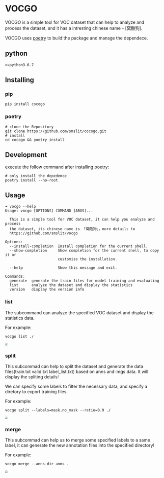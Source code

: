# VOCGO

VOCGO is a simple tool for VOC dataset that can help to analyze and process the dataset, and it has a intresting chinese name - [窝酷狗].

VOCGO uses [poetry](https://python-poetry.org/) to build the package and manage the dependece.

## python 

```
>=python3.6.7
```

## Installing

### pip

```shell
pip install cocogo
```

### poetry

```shell
# clone the Repository
git clone https://github.com/smslit/cocogo.git
# install
cd cocogo && poetry install
```

## Development

execute the follow command after installing poetry:

```shell
# only install the depedence
poetry install --no-root
```

## Usage

```shell
➜ vocgo --help     
Usage: vocgo [OPTIONS] COMMAND [ARGS]...

  This is a simple tool for VOC dataset, it can help you analyze and process
  the dataset, its chinese name is 「窝酷狗」，more details to
  https://github.com/smslit/vocgo

Options:
  --install-completion  Install completion for the current shell.
  --show-completion     Show completion for the current shell, to copy it or
                        customize the installation.

  --help                Show this message and exit.

Commands:
  generate  generate the train files for model training and evaluating
  list      analyze the dataset and display the statistics
  version   display the version info
```

### list

The subcommand can analyze the specified VOC dataset and display the statistics data.

For example:

```shell
vocgo list ./
```

<img src="https://pichome-1254392422.cos.ap-chengdu.myqcloud.com/uPic/list-20210410170643.png" style="zoom:50%;">

### split

This subcommad can help to split the dataset and generate the data files(train.txt valid.txt label_list.txt) based on anns and imgs data. It will display the spliting details!

We can specify some labels to filter the necessary data, and specify a diretory to export training files.

For example:

```shell
vocgo split --labels=mask,no_mask --ratio=0.9 ./
```

<img src="https://pichome-1254392422.cos.ap-chengdu.myqcloud.com/uPic/split-20210410170657.png" style="zoom:50%;">

### merge

This subcommad can help us to merge some specified labels to a same label, it can generate the new annotation files into the specified directory!

For example:

```shell
vocgo merge --anns-dir anns .
```

<img src="https://pichome-1254392422.cos.ap-chengdu.myqcloud.com/uPic/merge-20210415140753.png" style="zoom:50%;">